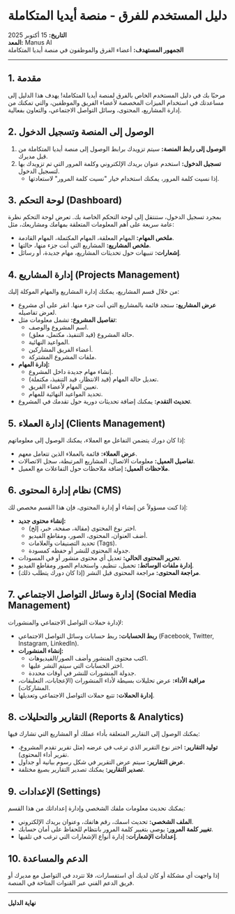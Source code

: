# دليل المستخدم للفرق - منصة أيديا المتكاملة

**التاريخ:** 15 أكتوبر 2025  
**المعد:** Manus AI  
**الجمهور المستهدف:** أعضاء الفرق والموظفون في منصة أيديا المتكاملة

---

## 1. مقدمة

مرحبًا بك في دليل المستخدم الخاص بالفرق لمنصة أيديا المتكاملة! يهدف هذا الدليل إلى مساعدتك في استخدام الميزات المخصصة لأعضاء الفريق والموظفين، والتي تمكنك من إدارة المشاريع، المحتوى، وسائل التواصل الاجتماعي، والتعاون بفعالية.

## 2. الوصول إلى المنصة وتسجيل الدخول

1.  **الوصول إلى رابط المنصة:** سيتم تزويدك برابط الوصول إلى منصة أيديا المتكاملة من قبل مديرك.
2.  **تسجيل الدخول:** استخدم عنوان بريدك الإلكتروني وكلمة المرور التي تم تزويدك بها لتسجيل الدخول.
    *   إذا نسيت كلمة المرور، يمكنك استخدام خيار "نسيت كلمة المرور" لاستعادتها.

## 3. لوحة التحكم (Dashboard)

بمجرد تسجيل الدخول، ستنتقل إلى لوحة التحكم الخاصة بك. تعرض لوحة التحكم نظرة عامة سريعة على أهم المعلومات المتعلقة بمهامك ومشاريعك، مثل:

-   **ملخص المهام:** المهام المعلقة، المهام المكتملة، المهام القادمة.
-   **ملخص المشاريع:** المشاريع التي أنت جزء منها، حالتها.
-   **إشعارات:** تنبيهات حول تحديثات المشاريع، مهام جديدة، أو رسائل.

## 4. إدارة المشاريع (Projects Management)

من خلال قسم المشاريع، يمكنك إدارة المشاريع والمهام الموكلة إليك:

-   **عرض المشاريع:** ستجد قائمة بالمشاريع التي أنت جزء منها. انقر على أي مشروع لعرض تفاصيله.
-   **تفاصيل المشروع:** تشمل معلومات مثل:
    -   اسم المشروع والوصف.
    -   حالة المشروع (قيد التنفيذ، مكتمل، معلق).
    -   المواعيد النهائية.
    -   أعضاء الفريق المشاركين.
    -   ملفات المشروع المشتركة.
-   **إدارة المهام:**
    -   إنشاء مهام جديدة داخل المشروع.
    -   تعديل حالة المهام (قيد الانتظار، قيد التنفيذ، مكتملة).
    -   تعيين المهام لأعضاء الفريق.
    -   تحديد المواعيد النهائية للمهام.
-   **تحديث التقدم:** يمكنك إضافة تحديثات دورية حول تقدمك في المشروع.

## 5. إدارة العملاء (Clients Management)

إذا كان دورك يتضمن التفاعل مع العملاء، يمكنك الوصول إلى معلوماتهم:

-   **عرض العملاء:** قائمة بالعملاء الذين تتعامل معهم.
-   **تفاصيل العميل:** معلومات الاتصال، المشاريع المرتبطة، سجل الاتصالات.
-   **ملاحظات العميل:** إضافة ملاحظات حول التفاعلات مع العميل.

## 6. نظام إدارة المحتوى (CMS)

إذا كنت مسؤولاً عن إنشاء أو إدارة المحتوى، فإن هذا القسم مخصص لك:

-   **إنشاء محتوى جديد:**
    -   اختر نوع المحتوى (مقالة، صفحة، خبر، إلخ).
    -   أضف العنوان، المحتوى، الصور، ومقاطع الفيديو.
    -   تحديد التصنيفات والعلامات (Tags).
    -   جدولة المحتوى للنشر أو حفظه كمسودة.
-   **تحرير المحتوى الحالي:** تعديل أي محتوى منشور أو في المسودات.
-   **إدارة ملفات الوسائط:** تحميل، تنظيم، واستخدام الصور ومقاطع الفيديو.
-   **مراجعة المحتوى:** مراجعة المحتوى قبل النشر (إذا كان دورك يتطلب ذلك).

## 7. إدارة وسائل التواصل الاجتماعي (Social Media Management)

لإدارة حملات التواصل الاجتماعي والمنشورات:

-   **ربط الحسابات:** ربط حسابات وسائل التواصل الاجتماعي (Facebook, Twitter, Instagram, LinkedIn).
-   **إنشاء المنشورات:**
    -   اكتب محتوى المنشور وأضف الصور/الفيديوهات.
    -   اختر الحسابات التي سيتم النشر عليها.
    -   جدولة المنشورات للنشر في أوقات محددة.
-   **مراقبة الأداء:** عرض تحليلات بسيطة لأداء المنشورات (الإعجابات، التعليقات، المشاركات).
-   **إدارة الحملات:** تتبع حملات التواصل الاجتماعي وتعديلها.

## 8. التقارير والتحليلات (Reports & Analytics)

يمكنك الوصول إلى التقارير المتعلقة بأداء عملك أو المشاريع التي تشارك فيها:

-   **توليد التقارير:** اختر نوع التقرير الذي ترغب في عرضه (مثل تقرير تقدم المشروع، تقرير أداء المحتوى).
-   **عرض التقارير:** سيتم عرض التقرير في شكل رسوم بيانية أو جداول.
-   **تصدير التقارير:** يمكنك تصدير التقارير بصيغ مختلفة.

## 9. الإعدادات (Settings)

يمكنك تحديث معلومات ملفك الشخصي وإدارة إعداداتك من هذا القسم:

-   **الملف الشخصي:** تحديث اسمك، رقم هاتفك، وعنوان بريدك الإلكتروني.
-   **تغيير كلمة المرور:** يوصى بتغيير كلمة المرور بانتظام للحفاظ على أمان حسابك.
-   **إعدادات الإشعارات:** إدارة أنواع الإشعارات التي ترغب في تلقيها.

## 10. الدعم والمساعدة

إذا واجهت أي مشكلة أو كان لديك أي استفسارات، فلا تتردد في التواصل مع مديرك أو فريق الدعم الفني عبر القنوات المتاحة في المنصة.

---

**نهاية الدليل**

